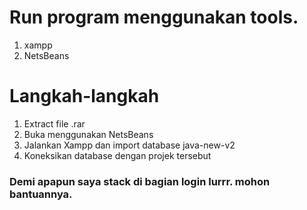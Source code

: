 # Run program menggunakan tools.
1. xampp
2. NetsBeans

# Langkah-langkah
1. Extract file .rar
2. Buka menggunakan NetsBeans
3. Jalankan Xampp dan import database java-new-v2
4. Koneksikan database dengan projek tersebut


### Demi apapun saya stack di bagian login lurrr. mohon bantuannya.
